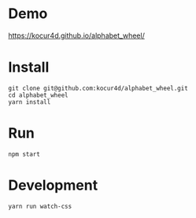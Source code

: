 # Demo

https://kocur4d.github.io/alphabet_wheel/

# Install
```
git clone git@github.com:kocur4d/alphabet_wheel.git
cd alphabet_wheel
yarn install
```
# Run
```
npm start
```

# Development

```
yarn run watch-css
```
